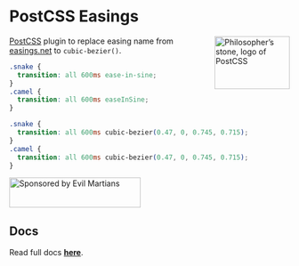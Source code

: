 # PostCSS Easings

<img align="right" width="135" height="95"
     title="Philosopher’s stone, logo of PostCSS"
     src="https://postcss.org/logo-leftp.svg">

[PostCSS] plugin to replace easing name from [easings.net] to `cubic-bezier()`.

[easings.net]: http://easings.net/
[PostCSS]:     https://github.com/postcss/postcss

```css
.snake {
  transition: all 600ms ease-in-sine;
}
.camel {
  transition: all 600ms easeInSine;
}
```

```css
.snake {
  transition: all 600ms cubic-bezier(0.47, 0, 0.745, 0.715);
}
.camel {
  transition: all 600ms cubic-bezier(0.47, 0, 0.745, 0.715);
}
```

<a href="https://evilmartians.com/?utm_source=postcss-easings">
  <img src="https://evilmartians.com/badges/sponsored-by-evil-martians.svg"
       alt="Sponsored by Evil Martians" width="236" height="54">
</a>


## Docs
Read full docs **[here](https://github.com/postcss/postcss-easings#readme)**.
